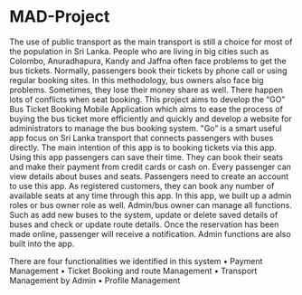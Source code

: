 # MAD-Project

The use of public transport as the main transport is still a choice for most of the population in Sri Lanka. People who are living in big cities such as Colombo, Anuradhapura, Kandy and Jaffna often face problems to get the bus tickets. Normally, passengers book their tickets by phone call or using regular booking sites. In this methodology, bus owners also face big problems. Sometimes, they lose their money share as well. There happen lots of conflicts when seat booking. This project aims to develop the “GO” Bus Ticket Booking Mobile Application which aims to ease the process of buying the bus ticket more efficiently and quickly and develop a website for administrators to manage the bus booking system. 
"Go” is a smart useful app focus on Sri Lanka transport that connects passengers with buses directly. The main intention of this app is to booking tickets via this app. Using this app passengers can save their time. They can book their seats and make their payment from credit cards or cash on. Every passenger can view details about buses and seats. Passengers need to create an account to use this app. As registered customers, they can book any number of available seats at any time through this app. In this app, we built up a admin roles or bus owner role as well.  Admin/bus owner can manage all functions. Such as add new buses to the system, update or delete saved details of buses and check or update route details. Once the reservation has been made online, passenger will receive a notification. Admin functions are also built into the app.


There are four functionalities we identified in this system
•	Payment Management
•	Ticket Booking and route Management
•	Transport Management by Admin
•	Profile Management



